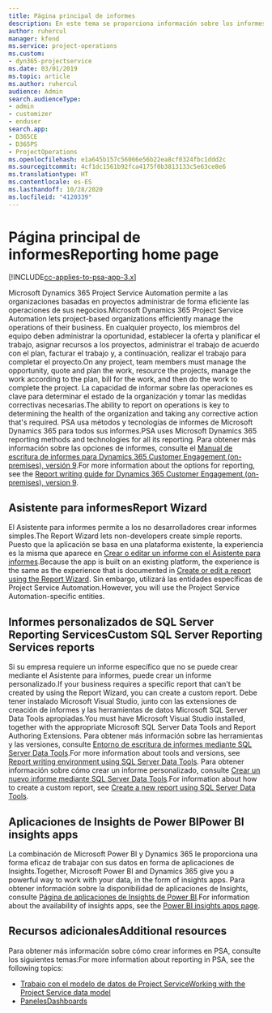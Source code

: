 ```yaml
---
title: Página principal de informes
description: En este tema se proporciona información sobre los informes de Dynamics 365 Project Service Automation.
author: ruhercul
manager: kfend
ms.service: project-operations
ms.custom:
- dyn365-projectservice
ms.date: 03/01/2019
ms.topic: article
ms.author: ruhercul
audience: Admin
search.audienceType:
- admin
- customizer
- enduser
search.app:
- D365CE
- D365PS
- ProjectOperations
ms.openlocfilehash: e1a645b157c56066e56b22ea8cf0324fbc1ddd2c
ms.sourcegitcommit: 4cf1dc1561b92fca4175f0b3813133c5e63ce8e6
ms.translationtype: HT
ms.contentlocale: es-ES
ms.lasthandoff: 10/28/2020
ms.locfileid: "4120339"
---
```

# <a name="reporting-home-page"></a><span data-ttu-id="a54c4-103">Página principal de informes</span><span class="sxs-lookup"><span data-stu-id="a54c4-103">Reporting home page</span></span>

[!INCLUDE[cc-applies-to-psa-app-3.x](../includes/cc-applies-to-psa-app-3x.md)]

<span data-ttu-id="a54c4-104">Microsoft Dynamics 365 Project Service Automation permite a las organizaciones basadas en proyectos administrar de forma eficiente las operaciones de sus negocios.</span><span class="sxs-lookup"><span data-stu-id="a54c4-104">Microsoft Dynamics 365 Project Service Automation lets project-based organizations efficiently manage the operations of their business.</span></span> <span data-ttu-id="a54c4-105">En cualquier proyecto, los miembros del equipo deben administrar la oportunidad, establecer la oferta y planificar el trabajo, asignar recursos a los proyectos, administrar el trabajo de acuerdo con el plan, facturar el trabajo y, a continuación, realizar el trabajo para completar el proyecto.</span><span class="sxs-lookup"><span data-stu-id="a54c4-105">On any project, team members must manage the opportunity, quote and plan the work, resource the projects, manage the work according to the plan, bill for the work, and then do the work to complete the project.</span></span> <span data-ttu-id="a54c4-106">La capacidad de informar sobre las operaciones es clave para determinar el estado de la organización y tomar las medidas correctivas necesarias.</span><span class="sxs-lookup"><span data-stu-id="a54c4-106">The ability to report on operations is key to determining the health of the organization and taking any corrective action that's required.</span></span> <span data-ttu-id="a54c4-107">PSA usa métodos y tecnologías de informes de Microsoft Dynamics 365 para todos sus informes.</span><span class="sxs-lookup"><span data-stu-id="a54c4-107">PSA uses Microsoft Dynamics 365 reporting methods and technologies for all its reporting.</span></span> <span data-ttu-id="a54c4-108">Para obtener más información sobre las opciones de informes, consulte el [Manual de escritura de informes para Dynamics 365 Customer Engagement (on-premises), versión 9](https://docs.microsoft.com/dynamics365/customerengagement/on-premises/analytics/reporting-analytics-with-dynamics-365).</span><span class="sxs-lookup"><span data-stu-id="a54c4-108">For more information about the options for reporting, see the [Report writing guide for Dynamics 365 Customer Engagement (on-premises), version 9](https://docs.microsoft.com/dynamics365/customerengagement/on-premises/analytics/reporting-analytics-with-dynamics-365).</span></span>

## <a name="report-wizard"></a><span data-ttu-id="a54c4-109">Asistente para informes</span><span class="sxs-lookup"><span data-stu-id="a54c4-109">Report Wizard</span></span>

<span data-ttu-id="a54c4-110">El Asistente para informes permite a los no desarrolladores crear informes simples.</span><span class="sxs-lookup"><span data-stu-id="a54c4-110">The Report Wizard lets non-developers create simple reports.</span></span> <span data-ttu-id="a54c4-111">Puesto que la aplicación se basa en una plataforma existente, la experiencia es la misma que aparece en [Crear o editar un informe con el Asistente para informes](https://docs.microsoft.com/dynamics365/customerengagement/on-premises/basics/create-edit-copy-report-wizard).</span><span class="sxs-lookup"><span data-stu-id="a54c4-111">Because the app is built on an existing platform, the experience is the same as the experience that is documented in [Create or edit a report using the Report Wizard](https://docs.microsoft.com/dynamics365/customerengagement/on-premises/basics/create-edit-copy-report-wizard).</span></span> <span data-ttu-id="a54c4-112">Sin embargo, utilizará las entidades específicas de Project Service Automation.</span><span class="sxs-lookup"><span data-stu-id="a54c4-112">However, you will use the Project Service Automation-specific entities.</span></span>

## <a name="custom-sql-server-reporting-services-reports"></a><span data-ttu-id="a54c4-113">Informes personalizados de SQL Server Reporting Services</span><span class="sxs-lookup"><span data-stu-id="a54c4-113">Custom SQL Server Reporting Services reports</span></span>

<span data-ttu-id="a54c4-114">Si su empresa requiere un informe específico que no se puede crear mediante el Asistente para informes, puede crear un informe personalizado.</span><span class="sxs-lookup"><span data-stu-id="a54c4-114">If your business requires a specific report that can't be created by using the Report Wizard, you can create a custom report.</span></span> <span data-ttu-id="a54c4-115">Debe tener instalado Microsoft Visual Studio, junto con las extensiones de creación de informes y las herramientas de datos Microsoft SQL Server Data Tools apropiadas.</span><span class="sxs-lookup"><span data-stu-id="a54c4-115">You must have Microsoft Visual Studio installed, together with the appropriate Microsoft SQL Server Data Tools and Report Authoring Extensions.</span></span> <span data-ttu-id="a54c4-116">Para obtener más información sobre las herramientas y las versiones, consulte [Entorno de escritura de informes mediante SQL Server Data Tools](https://docs.microsoft.com/dynamics365/customerengagement/on-premises/analytics/report-writing-environment-using-sql-server-data-tools).</span><span class="sxs-lookup"><span data-stu-id="a54c4-116">For more information about tools and versions, see [Report writing environment using SQL Server Data Tools](https://docs.microsoft.com/dynamics365/customerengagement/on-premises/analytics/report-writing-environment-using-sql-server-data-tools).</span></span> <span data-ttu-id="a54c4-117">Para obtener información sobre cómo crear un informe personalizado, consulte [Crear un nuevo informe mediante SQL Server Data Tools](https://docs.microsoft.com/dynamics365/customerengagement/on-premises/analytics/create-a-new-report-using-sql-server-data-tools).</span><span class="sxs-lookup"><span data-stu-id="a54c4-117">For information about how to create a custom report, see [Create a new report using SQL Server Data Tools](https://docs.microsoft.com/dynamics365/customerengagement/on-premises/analytics/create-a-new-report-using-sql-server-data-tools).</span></span>

## <a name="power-bi-insights-apps"></a><span data-ttu-id="a54c4-118">Aplicaciones de Insights de Power BI</span><span class="sxs-lookup"><span data-stu-id="a54c4-118">Power BI insights apps</span></span>

<span data-ttu-id="a54c4-119">La combinación de Microsoft Power BI y Dynamics 365 le proporciona una forma eficaz de trabajar con sus datos en forma de aplicaciones de Insights.</span><span class="sxs-lookup"><span data-stu-id="a54c4-119">Together, Microsoft Power BI and Dynamics 365 give you a powerful way to work with your data, in the form of insights apps.</span></span> <span data-ttu-id="a54c4-120">Para obtener información sobre la disponibilidad de aplicaciones de Insights, consulte [Página de aplicaciones de Insights de Power BI](https://powerbi.microsoft.com/power-bi-insights-apps/).</span><span class="sxs-lookup"><span data-stu-id="a54c4-120">For information about the availability of insights apps, see the [Power BI insights apps page](https://powerbi.microsoft.com/power-bi-insights-apps/).</span></span>


## <a name="additional-resources"></a><span data-ttu-id="a54c4-121">Recursos adicionales</span><span class="sxs-lookup"><span data-stu-id="a54c4-121">Additional resources</span></span>
<span data-ttu-id="a54c4-122">Para obtener más información sobre cómo crear informes en PSA, consulte los siguientes temas:</span><span class="sxs-lookup"><span data-stu-id="a54c4-122">For more information about reporting in PSA, see the following topics:</span></span>

- [<span data-ttu-id="a54c4-123">Trabajo con el modelo de datos de Project Service</span><span class="sxs-lookup"><span data-stu-id="a54c4-123">Working with the Project Service data model</span></span>](reports-working-project-service-data-model.md)
- [<span data-ttu-id="a54c4-124">Paneles</span><span class="sxs-lookup"><span data-stu-id="a54c4-124">Dashboards</span></span>](reports-dashboards.md)

